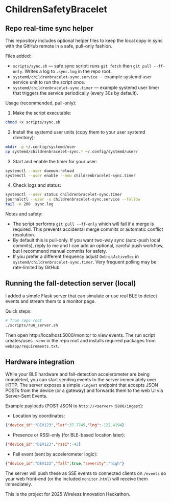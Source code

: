 # ChildrenSafetyBracelet

## Repo real-time sync helper

This repository includes optional helper files to keep the local copy in sync with the GitHub remote in a safe, pull-only fashion.

Files added:

- `scripts/sync.sh` — safe sync script: runs `git fetch` then `git pull --ff-only`. Writes a log to `.sync.log` in the repo root.
- `systemd/childrenbracelet-sync.service` — example systemd user service unit to run the script once.
- `systemd/childrenbracelet-sync.timer` — example systemd user timer that triggers the service periodically (every 30s by default).

Usage (recommended, pull-only):

1. Make the script executable:

```bash
chmod +x scripts/sync.sh
```

2. Install the systemd user units (copy them to your user systemd directory):

```bash
mkdir -p ~/.config/systemd/user
cp systemd/childrenbracelet-sync.* ~/.config/systemd/user/
```

3. Start and enable the timer for your user:

```bash
systemctl --user daemon-reload
systemctl --user enable --now childrenbracelet-sync.timer
```

4. Check logs and status:

```bash
systemctl --user status childrenbracelet-sync.timer
journalctl --user -u childrenbracelet-sync.service --follow
tail -n 200 .sync.log
```

Notes and safety:

- The script performs `git pull --ff-only` which will fail if a merge is required. This prevents accidental merge commits or automatic conflict resolution.
- By default this is pull-only. If you want two-way sync (auto-push local commits), reply to me and I can add an optional, careful push workflow, but I recommend manual commits for safety.
- If you prefer a different frequency adjust `OnUnitActiveSec` in `systemd/childrenbracelet-sync.timer`. Very frequent polling may be rate-limited by GitHub.

## Running the fall-detection server (local)

I added a simple Flask server that can simulate or use real BLE to detect events and stream them to a monitor page.

Quick steps:

```bash
# from repo root
./scripts/run_server.sh
```

Then open http://localhost:5000/monitor to view events. The run script creates/uses `.venv` in the repo root and installs required packages from `webapp/requirements.txt`.

Hardware integration
--------------------

While your BLE hardware and fall-detection accelerometer are being completed, you can start sending events to the server immediately over HTTP. The server exposes a simple `/ingest` endpoint that accepts JSON POSTs from the device (or a gateway) and forwards them to the web UI via Server-Sent Events.

Example payloads (POST JSON to `http://<server>:5000/ingest`):

- Location by coordinates:
```json
{"device_id":"DEV123","lat":37.7749,"lng":-122.4194}
```
- Presence or RSSI-only (for BLE-based location later):
```json
{"device_id":"DEV123","rssi":-42}
```
- Fall event (sent by accelerometer logic):
```json
{"device_id":"DEV123","fall":true,"severity":"high"}
```

The server will push these as SSE events to connected clients on `/events` so your web front-end (or the included `monitor.html`) will receive them immediately.



This is the project for 2025 Wireless Innovation Hackathon.
